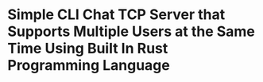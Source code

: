 # Simple CLI Chat TCP Server that Supports Multiple Users at the Same Time Using Built In Rust Programming Language


